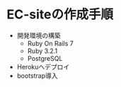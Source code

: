 # EC-siteの作成手順

- 開発環境の構築
  - Ruby On Rails 7
  - Ruby 3.2.1
  - PostgreSQL
- Herokuへデプロイ
- bootstrap導入
